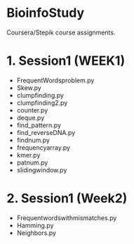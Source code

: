 # BioinfoStudy

Coursera/Stepik course assignments.

# 1. Session1 (WEEK1)
- FrequentWordsproblem.py
- Skew.py
- clumpfinding.py
- clumpfinding2.py
- counter.py
- deque.py
- find_pattern.py
- find_reverseDNA.py
- findnum.py
- frequencyarray.py
- kmer.py
- patnum.py
- slidingwindow.py

# 2. Session1 (Week2)
- Frequentwordswithmismatches.py
- Hamming.py
- Neighbors.py

